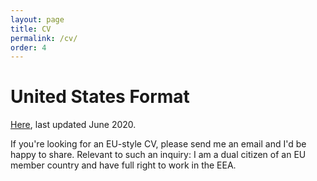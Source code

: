```yaml
---
layout: page
title: CV
permalink: /cv/
order: 4
---
```


# United States Format
[Here](https://docs.google.com/document/d/17xsQWARRODKBcnFjARglB1-IYF9KlgqcIHPTYt-Yz5A/edit?usp=sharing), last updated June 2020.

If you're looking for an EU-style CV, please send me an email and I'd be happy to share. Relevant to such an inquiry: I am a dual citizen of an EU member country and have full right to work in the EEA.